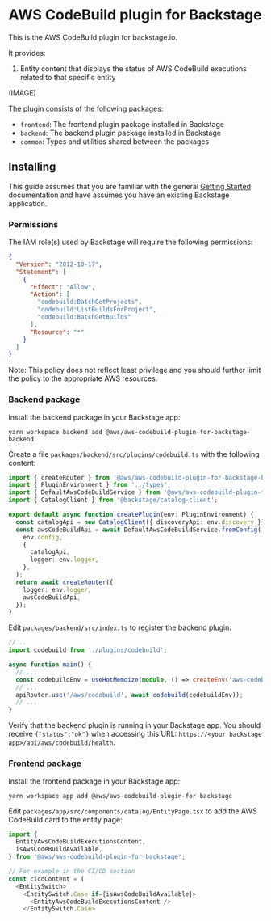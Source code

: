 # AWS CodeBuild plugin for Backstage

This is the AWS CodeBuild plugin for backstage.io.

It provides:

1. Entity content that displays the status of AWS CodeBuild executions related to that specific entity

(IMAGE)

The plugin consists of the following packages:

- `frontend`: The frontend plugin package installed in Backstage
- `backend`: The backend plugin package installed in Backstage
- `common`: Types and utilities shared between the packages

## Installing

This guide assumes that you are familiar with the general [Getting Started](../../docs/getting-started.md) documentation and have assumes you have an existing Backstage application.

### Permissions

The IAM role(s) used by Backstage will require the following permissions:

```json
{
  "Version": "2012-10-17",
  "Statement": [
    {
      "Effect": "Allow",
      "Action": [
        "codebuild:BatchGetProjects",
        "codebuild:ListBuildsForProject",
        "codebuild:BatchGetBuilds"
      ],
      "Resource": "*"
    }
  ]
}
```

Note: This policy does not reflect least privilege and you should further limit the policy to the appropriate AWS resources.

### Backend package

Install the backend package in your Backstage app:

```shell
yarn workspace backend add @aws/aws-codebuild-plugin-for-backstage-backend
```

Create a file `packages/backend/src/plugins/codebuild.ts` with the following content:

```typescript
import { createRouter } from '@aws/aws-codebuild-plugin-for-backstage-backend';
import { PluginEnvironment } from '../types';
import { DefaultAwsCodeBuildService } from '@aws/aws-codebuild-plugin-for-backstage-backend';
import { CatalogClient } from '@backstage/catalog-client';

export default async function createPlugin(env: PluginEnvironment) {
  const catalogApi = new CatalogClient({ discoveryApi: env.discovery });
  const awsCodeBuildApi = await DefaultAwsCodeBuildService.fromConfig(
    env.config,
    {
      catalogApi,
      logger: env.logger,
    },
  );
  return await createRouter({
    logger: env.logger,
    awsCodeBuildApi,
  });
}
```

Edit `packages/backend/src/index.ts` to register the backend plugin:

```typescript
// ..
import codebuild from './plugins/codebuild';

async function main() {
  // ...
  const codebuildEnv = useHotMemoize(module, () => createEnv('aws-codebuild'));
  // ...
  apiRouter.use('/aws/codebuild', await codebuild(codebuildEnv));
  // ...
}
```

Verify that the backend plugin is running in your Backstage app. You should receive `{"status":"ok"}` when accessing this URL:
`https://<your backstage app>/api/aws/codebuild/health`.

### Frontend package

Install the frontend package in your Backstage app:

```shell
yarn workspace app add @aws/aws-codebuild-plugin-for-backstage
```

Edit `packages/app/src/components/catalog/EntityPage.tsx` to add the AWS CodeBuild card to the entity page:

```typescript
import {
  EntityAwsCodeBuildExecutionsContent,
  isAwsCodeBuildAvailable,
} from '@aws/aws-codebuild-plugin-for-backstage';

// For example in the CI/CD section
const cicdContent = (
  <EntitySwitch>
    <EntitySwitch.Case if={isAwsCodeBuildAvailable}>
      <EntityAwsCodeBuildExecutionsContent />
    </EntitySwitch.Case>
```
